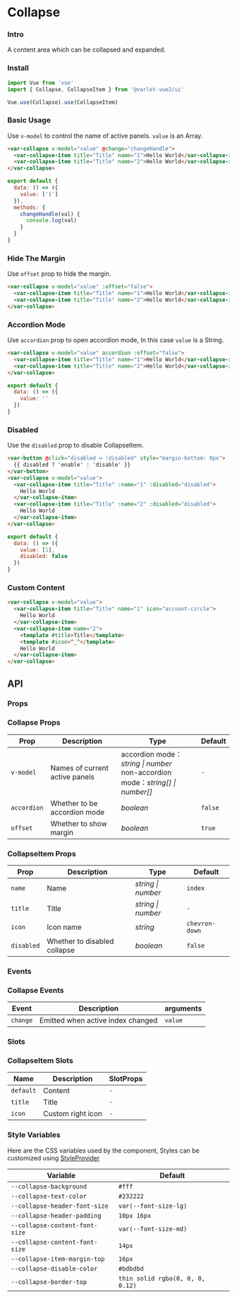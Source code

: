 # Collapse

### Intro

A content area which can be collapsed and expanded.

### Install

```js
import Vue from 'vue'
import { Collapse, CollapseItem } from '@varlet-vue2/ui'

Vue.use(Collapse).use(CollapseItem)
```

### Basic Usage

Use `v-model` to control the name of active panels. `value` is an Array.

```html
<var-collapse v-model="value" @change="changeHandle">
  <var-collapse-item title="Title" name="1">Hello World</var-collapse-item>
  <var-collapse-item title="Title" name="2">Hello World</var-collapse-item>
</var-collapse>
```
```javascript
export default {
  data: () => ({
    value: ['1']
  }),
  methods: {
    changeHandle(val) {
      console.log(val)
    }
  }
}
```

### Hide The Margin

Use `offset` prop to hide the margin.

```html
<var-collapse v-model="value" :offset="false">
  <var-collapse-item title="Title" name="1">Hello World</var-collapse-item>
  <var-collapse-item title="Title" name="2">Hello World</var-collapse-item>
</var-collapse>
```

### Accordion Mode

Use `accordion` prop to open accordion mode, In this case `value` is a String.

```html
<var-collapse v-model="value" accordion :offset="false">
  <var-collapse-item title="Title" name="1">Hello World</var-collapse-item>
  <var-collapse-item title="Title" name="2">Hello World</var-collapse-item>
</var-collapse>
```
```javascript
export default {
  data: () => ({
    value: ''
  })
}
```

### Disabled

Use the `disabled` prop to disable CollapseItem.

```html
<var-button @click="disabled = !disabled" style="margin-bottom: 8px">
  {{ disabled ? 'enable' : 'disable' }}
</var-button>
<var-collapse v-model="value">
  <var-collapse-item title="Title" :name="1" :disabled="disabled">
    Hello World
  </var-collapse-item>
  <var-collapse-item title="Title" :name="2" :disabled="disabled">
    Hello World
  </var-collapse-item>
</var-collapse>
```
```javascript
export default {
  data: () => ({
    value: [1],
    disabled: false
  })
}
```

### Custom Content

```html
<var-collapse v-model="value">
  <var-collapse-item title="Title" name="1" icon="account-circle">
    Hello World
  </var-collapse-item>
  <var-collapse-item name="2">
    <template #title>Title</template>
    <template #icon>^_^</template>
    Hello World
  </var-collapse-item>
</var-collapse>
```

## API

### Props

### Collapse Props

| Prop | Description | Type | Default |
| ----- | -------------- | -------- | ---------- |
| `v-model` | Names of current active panels | accordion mode： _string \| number_ <br> non-accordion mode：_string[] \| number[]_ | `-` |
| `accordion` | Whether to be accordion mode | _boolean_ | `false` |
| `offset` | Whether to show margin | _boolean_ | `true` |

### CollapseItem Props

| Prop | Description | Type | Default |
| ----- | -------------- | -------- | ---------- |
| `name` | Name | _string \| number_ | `index` |
| `title` | Title | _string \| number_ | `-` |
| `icon` | Icon name | _string_ | `chevron-down` |
| `disabled` | Whether to disabled collapse	 | _boolean_ | `false` |

### Events

### Collapse Events

| Event | Description | arguments |
| ----- | -------------- | -------- |
| `change` | Emitted when active index changed | `value` |

### Slots

### CollapseItem Slots

| Name | Description | SlotProps |
| ----- | -------------- | -------- |
| `default` | Content | `-` |
| `title` | Title | `-` |
| `icon` | Custom right icon | `-` |

### Style Variables
Here are the CSS variables used by the component, Styles can be customized using [StyleProvider](#/en-US/style-provider)

| Variable | Default |
| --- | --- |
| `--collapse-background` | `#fff` |
| `--collapse-text-color` | `#232222` |
| `--collapse-header-font-size` | `var(--font-size-lg)` |
| `--collapse-header-padding` | `10px 16px` |
| `--collapse-content-font-size` | `var(--font-size-md)` |
| `--collapse-content-font-size` | `14px` |
| `--collapse-item-margin-top` | `16px` |
| `--collapse-disable-color` | `#bdbdbd` |
| `--collapse-border-top` | `thin solid rgba(0, 0, 0, 0.12)` |
